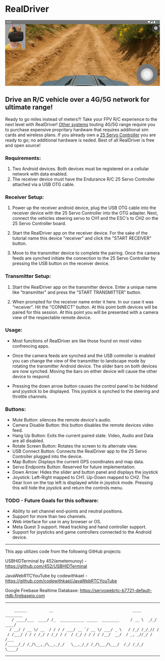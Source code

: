 # RealDriver

![alt text](https://github.com/endurancerc/RealDriver/blob/master/RealDriver_Screencap.jpg?raw=true)

## Drive an R/C vehicle over a 4G/5G network for ultimate range!

Ready to go miles instead of meters?! Take your FPV R/C experience to the next level with RealDriver! [Other systems](https://store.cloudrc.com/products/advenx33-5g-transmitter-shipping-fee-for-igor) touting 4G/5G range require you to purchase expensive propritary hardware that requires additional sim cards and wireless plans. If you already own a [25 Servo Controller](http://www.endurance-rc.com/controllers.php#tfservo) you are ready to go; no additional hardware is neded. Best of all RealDriver is free and open source!

### Requirements:
   1. Two Android devices. Both devices must be registered on a cellular network with data enabled.
   2. The receiver device must have the Endurance R/C 25 Servo Controller attached via a USB OTG cable.

### Receiver Setup:
   1. Power up the receiver android device, plug the USB OTG cable into the receiver device with the 25 Servo
      Controller into the OTG adapter. Next, connect the vehicles steering servo to CH1 and the ESC's to CH2 on the 25 Servo Controller board.
         
   3. Start the RealDriver app on the receiver device. For the sake of the tutorial name this device "receiver" and
      click the "START RECEIVER" button.
         
   4. Move to the transmitter device to complete the pairing. Once the camera feeds are synched initiate the 
      connection to the 25 Servo Controller by pressing the USB button on the receiver device. 

### Transmitter Setup:
   1. Start the RealDriver app on the transmitter device. Enter a unique name like "transmitter" and press the 
      "START TRANSMITTER" button. 
         
   2. When prompted for the receiver name enter it here. In our case it was "receiver". Hit the "CONNECT" button.
      At this point both devices will be paired for this session. At this point you will be presented with a 
      camera view of the respectable remote device.

### Usage:
* Most functions of RealDriver are like those found on most video confrencing apps.
      
* Once the camera feeds are synched and the USB controller is enabled you can change the view of the transmitter 
  to landscape mode by rotating the transmitter Android device. The slider bars on both devices are now synched. 
  Moving the bars on either device will cause the other device to respond.
      
* Pressing the down arrow button causes the control panel to be hiddend and joystick to be displayed. This joystick 
  is synched to the steering and throttle channels.

### Buttons:

* Mute Button: silences the remote device's audio.
* Camera Disable Button: this button disables the remote devices video feed.
* Hang Up Button: Exits the current paired state. Video, Audio and Data are all disabled.
* Rotate Screen Button: Rotates the screen to its alternate view.
* USB Connect Button: Connects the RealDriver app to the 25 Servo Controller plugged into the device.
* Map Button: Displays the current GPS coordinates and map data.
* Servo Endpoints Button: Reserved for future implementation. 
* Down Arrow: Hides the slider and button panel and displays the joystick
* Joystick: Left-Right mapped to CH1. Up-Down mapped to CH2. The Gear Icon on the top left is displayed
  while in joystick mode. Pressing this will hide the joystick and return the controls menu.

### TODO - Future Goals for this software:
* Ability to set channel end-points and neutral positions.
* Support for more than two channels.
* Web interface for use in any browser or OS.
* Meta Quest 3 support. Head tracking and hand controller support.
* Support for joysticks and game controllers connected to the Android device.

-------------------------------------------------------------------------------------------------------------------------

This app utilizes code from the following GitHub projects:

USBHIDTerminal by 452(emetemunoy) - https://github.com/452/USBHIDTerminal

JavaWebRTCYouTube by codewithkael - https://github.com/codewithkael/JavaWebRTCYouTube

Google Firebase Realtime Database: https://servowebrtc-b7721-default-rtdb.firebaseio.com

-------------------------------------------------------------------------------------------------------------------------
        ______          __                                    ____     ________
       / ____/___  ____/ /_  ___________ _____  ________     / __ \  _/_/ ____/
      / __/ / __ \/ __  / / / / ___/ __ `/ __ \/ ___/ _ \   / /_/ /_/_// /     
     / /___/ / / / /_/ / /_/ / /  / /_/ / / / / /__/  __/  / _, _//_/ / /___   
    /_____/_/ /_/\__,_/\__,_/_/   \__,_/_/ /_/\___/\___/  /_/ /_/_/   \____/   

-------------------------------------------------------------------------------------------------------------------------
